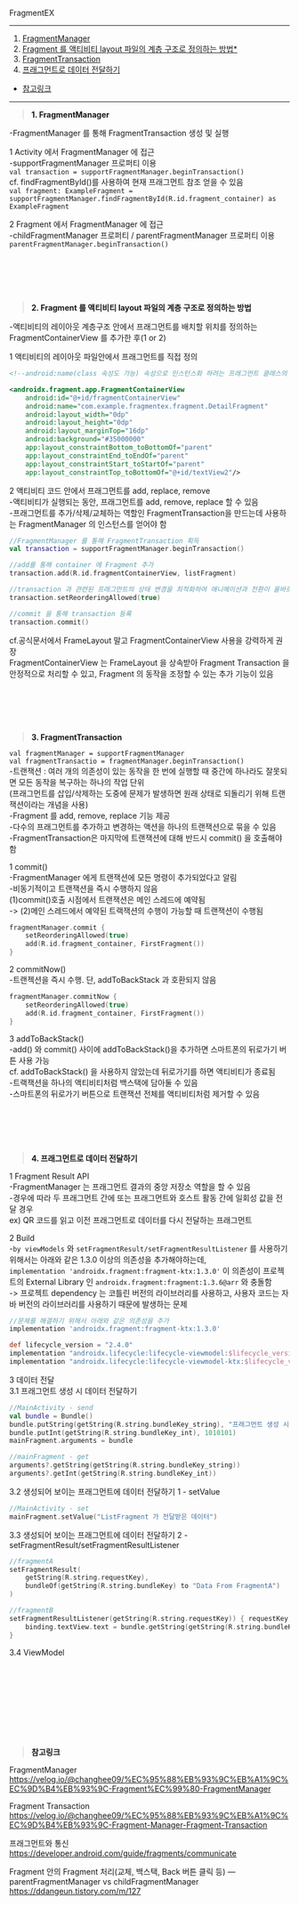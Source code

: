 FragmentEX

---
1. <a href = "#content1">FragmentManager</a></br>
2. <a href = "#content2">Fragment 를 액티비티 layout 파일의 계층 구조로 정의하는 방법*</a></br>
3. <a href = "#content3">FragmentTransaction</a></br>
4. <a href = "#content4">프래그먼트로 데이터 전달하기</a></br>
* <a href = "#ref">참고링크</a>
---
><a id = "content1">**1. FragmentManager**</a></br>

-FragmentManager 를 통해 FragmentTransaction 생성 및 실행</br>

1 Activity 에서 FragmentManager 에 접근</br>
-supportFragmentManager 프로퍼티 이용</br>
`val transaction = supportFragmentManager.beginTransaction()`</br>
cf. findFragmentById()를 사용하여 현재 프래그먼트 참조 얻을 수 있음</br>
`val fragment: ExampleFragment = supportFragmentManager.findFragmentById(R.id.fragment_container) as ExampleFragment`</br>

2 Fragment 에서 FragmentManager 에 접근</br>
-childFragmentManager 프로퍼티 / parentFragmentManager 프로퍼티 이용</br>
`parentFragmentManager.beginTransaction()`

<br></br>
<br></br>

><a id = "content2">**2. Fragment 를 액티비티 layout 파일의 계층 구조로 정의하는 방법**</a></br>

-액티비티의 레이아웃 계층구조 안에서 프래그먼트를 배치할 위치를 정의하는 FragmentContainerView 를 추가한 후(1 or 2)</br>

1 액티비티의 레이아웃 파일안에서 프래그먼트를 직접 정의</br>
```xml
<!--android:name(class 속성도 가능) 속성으로 인스턴스화 하려는 프래그먼트 클래스의 이름을 정의-->

<androidx.fragment.app.FragmentContainerView
    android:id="@+id/fragmentContainerView"
    android:name="com.example.fragmentex.fragment.DetailFragment"
    android:layout_width="0dp"
    android:layout_height="0dp"
    android:layout_marginTop="16dp"
    android:background="#35000000"
    app:layout_constraintBottom_toBottomOf="parent"
    app:layout_constraintEnd_toEndOf="parent"
    app:layout_constraintStart_toStartOf="parent"
    app:layout_constraintTop_toBottomOf="@+id/textView2"/>
```


2 액티비티 코드 안에서 프래그먼트를 add, replace, remove</br>
-액티비티가 실행되는 동안, 프래그먼트를 add, remove, replace 할 수 있음</br>
-프래그먼트를 추가/삭제/교체하는 역할인 FragmentTransaction을 만드는데 사용하는 FragmentManager 의 인스턴스를 얻어야 함</br>

```kotlin
//FragmentManager 를 통해 FragmentTransaction 획득
val transaction = supportFragmentManager.beginTransaction()

//add를 통해 container 에 Fragment 추가
transaction.add(R.id.fragmentContainerView, listFragment)

//transaction 과 관련된 프래그먼트의 상태 변경을 최적화하여 애니메이션과 전환이 올바르게 작동하도록 함
transaction.setReorderingAllowed(true)

//commit 을 통해 transaction 등록
transaction.commit()
```

cf.공식문서에서 FrameLayout 말고 FragmentContainerView 사용을 강력하게 권장</br>
FragmentContainerView 는 FrameLayout 을 상속받아 Fragment Transaction 을 안정적으로 처리할 수 있고, Fragment 의 동작을 조정할 수 있는 추가 기능이 있음</br>


<br></br>
<br></br>


><a id = "content3">**3. FragmentTransaction**</a></br>

`val fragmentManager = supportFragmentManager`</br>
`val fragmentTransactio = fragmentManager.beginTransaction()`</br>
-트랜잭션 : 여러 개의 의존성이 있는 동작을 한 번에 실행할 때 중간에 하나라도 잘못되면 모든 동작을 복구하는 하나의 작업 단위</br>
(프래그먼트를 삽입/삭제하는 도중에 문제가 발생하면 원래 상태로 되돌리기 위해 트랜잭션이라는 개념을 사용)</br>
-Fragment 를 add, remove, replace 기능 제공</br>
-다수의 프래그먼트를 추가하고 변경하는 액션을 하나의 트랜잭션으로 묶을 수 있음</br>
-FragmentTransaction은 마지막에 트랜잭션에 대해 반드시 commit() 을 호출해야 함</br>

1 commit()</br>
-FragmentManager 에게 트랜잭션에 모든 명령이 추가되었다고 알림</br>
-비동기적이고 트랜잭션을 즉시 수행하지 않음</br>
(1)commit()호출 시점에서 트랜잭션은 메인 스레드에 예약됨</br>
-> (2)메인 스레드에서 예약된 트랙잭션의 수행이 가능할 때 트랜잭션이 수행됨</br>
```kotlin
fragmentManager.commit {
    setReorderingAllowed(true)
    add(R.id.fragment_container, FirstFragment())
}
```
2 commitNow()</br>
-트랜젝션을 즉시 수행. 단, addToBackStack 과 호환되지 않음</br>
```kotlin
fragmentManager.commitNow {
    setReorderingAllowed(true)
    add(R.id.fragment_container, FirstFragment())
}
```

3 addToBackStack()</br>
-add() 와 commit() 사이에 addToBackStack()을 추가하면 스마트폰의 뒤로가기 버튼 사용 가능</br>
cf. addToBackStack() 을 사용하지 않았는데 뒤로가기를 하면 액티비티가 종료됨</br>
-트랙잭션을 하나의 액티비티처럼 백스택에 담아둘 수 있음</br>
-스마트폰의 뒤로가기 버튼으로 트랜잭션 전체를 액티비티처럼 제거할 수 있음</br>

<br></br>
<br></br>

><a id = "content4">**4. 프래그먼트로 데이터 전달하기**</a></br>

1 Fragment Result API</br>
-FragmentManager 는 프래그먼트 결과의 중앙 저장소 역할을 할 수 있음</br>
-경우에 따라 두 프래그먼트 간에 또는 프래그먼트와 호스트 활동 간에 일회성 값을 전달 경우</br>
ex) QR 코드를 읽고 이전 프래그먼트로 데이터를 다시 전달하는 프래그먼트</br>

2 Build</br>
-`by viewModels` 와 `setFragmentResult/setFragmentResultListener` 를 사용하기 위해서는 아래와 같은 1.3.0 이상의 의존성을 추가해야하는데,</br>
`implementation 'androidx.fragment:fragment-ktx:1.3.0'` 이 의존성이 프로젝트의 External Library 인 `androidx.fragment:fragment:1.3.6@arr` 와 충돌함</br>
-> 프로젝트 dependency 는 코틀린 버전의 라이브러리를 사용하고, 사용자 코드는 자바 버전의 라이브러리를 사용하기 때문에 발생하는 문제</br>

```groovy
//문제를 해결하기 위해서 아래와 같은 의존성을 추가
implementation 'androidx.fragment:fragment-ktx:1.3.0'

def lifecycle_version = "2.4.0"
implementation "androidx.lifecycle:lifecycle-viewmodel:$lifecycle_version"
implementation "androidx.lifecycle:lifecycle-viewmodel-ktx:$lifecycle_version"
```

3 데이터 전달</br>
3.1 프래그먼트 생성 시 데이터 전달하기</br>
```kotlin
//MainActivity - send
val bundle = Bundle()
bundle.putString(getString(R.string.bundleKey_string), "프래그먼트 생성 시 전달받은 데이터")
bundle.putInt(getString(R.string.bundleKey_int), 1010101)
mainFragment.arguments = bundle

//mainFragment - get
arguments?.getString(getString(R.string.bundleKey_string))
arguments?.getInt(getString(R.string.bundleKey_int))
```


3.2 생성되어 보이는 프래그먼트에 데이터 전달하기 1 - setValue</br>
```kotlin
//MainActivity - set
mainFragment.setValue("ListFragment 가 전달받은 데이터")
```


3.3 생성되어 보이는 프래그먼트에 데이터 전달하기 2 - setFragmentResult/setFragmentResultListener</br>
```kotlin
//fragmentA
setFragmentResult(
    getString(R.string.requestKey),
    bundleOf(getString(R.string.bundleKey) to "Data From FragmentA")
)

//fragmentB
setFragmentResultListener(getString(R.string.requestKey)) { requestKey, bundle ->
    binding.textView.text = bundle.getString(getString(R.string.bundleKey), "NULL")
}
```

3.4 ViewModel</br>
```kotlin

```


<br></br>
<br></br>
---

><a id = "ref">**참고링크**</a></br>

FragmentManager</br>
https://velog.io/@changhee09/%EC%95%88%EB%93%9C%EB%A1%9C%EC%9D%B4%EB%93%9C-Fragment%EC%99%80-FragmentManager</br>

Fragment Transaction</br>
https://velog.io/@changhee09/%EC%95%88%EB%93%9C%EB%A1%9C%EC%9D%B4%EB%93%9C-Fragment-Manager-Fragment-Transaction</br>

프래그먼트와 통신</br>
https://developer.android.com/guide/fragments/communicate</br>

Fragment 안의 Fragment 처리(교체, 백스택, Back 버튼 클릭 등) ― parentFragmentManager vs childFragmentManager</br>
https://ddangeun.tistory.com/m/127</br>

